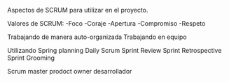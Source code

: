 Aspectos de SCRUM para utilizar en el proyecto.

Valores de SCRUM:
-Foco
-Coraje
-Apertura
-Compromiso
-Respeto

Trabajando de manera auto-organizada
Trabajando en equipo

Utilizando Spring planning
Daily Scrum
Sprint Review
Sprint Retrospective
Sprint Grooming

Scrum master
prodoct owner
desarrollador

